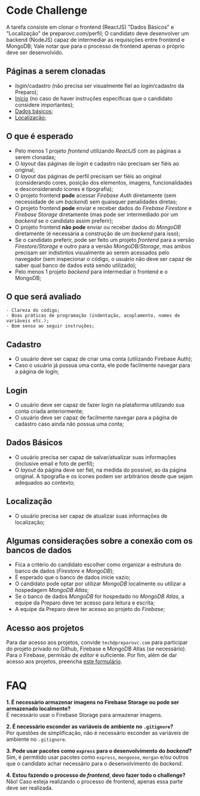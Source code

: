 # Code Challenge

A tarefa consiste em clonar o frontend (ReactJS) "Dados Básicos" e "Localização" de preparovc.com/perfil; O candidato deve desenvolver um backend (NodeJS) capaz de intermediar as requisições entre frontend e MongoDB; Vale notar que para o processo de frontend apenas o próprio deve ser desenvolvido.

## Páginas a serem clonadas

-   _login_/cadastro (não precisa ser visualmente fiel ao _login_/cadastro da Preparo);
-   [Início](https://preparovc.com/perfil) (no caso de haver instruções específicas que o candidato considere importantes);
-   [Dados básicos](https://preparovc.com/perfil/formsperfil);
-   [Localização](https://preparovc.com/perfil/formslocalizacao);

## O que é esperado

-   Pelo menos 1 projeto _frontend_ utilizando _ReactJS_ com as páginas a serem clonadas;
-   O _layout_ das páginas de _login_ e cadastro não precisam ser fiéis ao original;
-   O _layout_ das páginas de perfil precisam ser fiéis ao original (considerando cores, posição dos elementos, imagens, funcionalidades e desconsiderando ícones e tipografia);
-   O projeto frontend **pode** acessar _Firebase Auth_ diretamente (sem necessidade de um _backend_) sem quaisquer penalidades diretas;
-   O projeto frontend **pode** enviar e receber dados do _Firebase Firestore_ e _Firebase Storage_ diretamente (mas pode ser intermediado por um _backend_ se o candidato assim preferir);
-   O projeto frontend **não pode** enviar ou receber dados do _MongoDB_ diretamente (é necessária a construção de um _backend_ para isso);
-   Se o candidato preferir, pode ser feito um projeto _frontend_ para a versão _Firestore/Storage_ e outro para a versão _MongoDB/Storage_, mas ambos precisam ser indistintos visualmente ao serem acessados pelo navegador (sem inspecionar o código, o usuário não deve ser capaz de saber qual banco de dados está sendo utilizado);
-   Pelo menos 1 projeto _backend_ para intermediar o frontend e o MongoDB;

## O que será avaliado

    - Clareza do código;
    - Boas práticas de programação (indentação, acoplamento, nomes de variáveis etc.);
    - Bom senso ao seguir instruções;

## Cadastro

-   O usuário deve ser capaz de criar uma conta (utilizando Firebase Auth);
-   Caso o usuário já possua uma conta, ele pode facilmente navegar para a página de login;

## Login

-   O usuário deve ser capaz de fazer login na plataforma utilizando sua conta criada anteriormente;
-   O usuário deve ser capaz de facilmente navegar para a página de cadastro caso ainda não possua uma conta;


## Dados Básicos

-   O usuário precisa ser capaz de salvar/atualizar suas informações (inclusive email e foto de perfil);
-   O _layout_ da página deve ser fiel, na medida do possível, ao da página original. A tipografia e os ícones podem ser arbitrários desde que sejam adequados ao contexto;


## Localização

-   O usuário precisa ser capaz de atualizar suas informações de localização;


## Algumas considerações sobre a conexão com os bancos de dados

-   Fica a critério do candidato escolher como organizar a estrutura do banco de dados (_Firestore_ e _MongoDB_);
-   É esperado que o banco de dados inicie vazio;
-   O candidato pode optar por utilizar _MongoDB_ localmente ou utilizar a hospedagem _MongoDB Atlas_;
-   Se o banco de dados _MongoDB_ for hospedado no _MongoDB Atlas_, a equipe da Preparo deve ter acesso para leitura e escrita;
-   A equipe da Preparo deve ter acesso ao projeto do _Firebase_;

## Acesso aos projetos

Para dar acesso aos projetos, convide `tech@preparovc.com` para participar do projeto privado no Github, Firebase e MongoDB Atlas (se necessário). Para o Firebase, permisão de _editor_ é suficiente. Por fim, além de dar acesso aos projetos, preencha [este formulário](https://forms.gle/eWSU5cArcMyNodiy9).

# FAQ

**1. É necessário armazenar imagens no Firebase Storage ou pode ser armazenado localmente?**<br>
É necessário usar o Firebase Storage para armazenar imagens.

**2. É necessário esconder as variáveis de ambiente no `.gitignore`?**<br>
Por questões de simplificação, não é necessário esconder as variáveis de ambiente no `.gitignore`.

**3. Pode usar pacotes como `express` para o desenvolvimento do _backend_?**<br>
Sim, é permitido usar pacotes como `express`, `mongoose`, `morgan` e/ou outros que o candidato achar necessário para o desenvolvimento do _backend_.


**4. Estou fazendo o processo de _frontend_, devo fazer todo o challenge?**<br>
Não! Caso esteja realizando o processo de frontend, apenas essa parte deve ser realizada.
